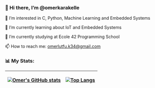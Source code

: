 <h3>👋 Hi there, I’m @omerkarakelle</h3>

👀 I’m interested in C, Python, Machine Learning and Embedded Systems

🌱 I’m currently learning about IoT and Embedded Systems

🏫 I’m currently studying at Ecole 42 Programming School

📫 How to reach me: omerlutfu.k34@gmail.com

<h3>📊 My Stats:</h3>
<table>
  <thead>
<tr>
  <th align="center">
    
[![Omer's GitHub stats](https://github-readme-stats.vercel.app/api?username=omerkarakelle&show_icons=true&theme=midnight-purple)](https://github.com/anuraghazra/github-readme-stats)
  </th>
  
  <th align="center">
    
[![Top Langs](https://github-readme-stats.vercel.app/api/top-langs/?username=omerkarakelle&theme=midnight-purple)](https://github.com/anuraghazra/github-readme-stats)
  </th>
  </tr>
    </thead>
  </table>
  
